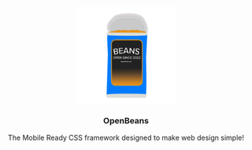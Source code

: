 <p align="center">
  <img width="200px" align="center" src="/assets/logo.png">
</p>

<h3 align="center">OpenBeans</h3>
<p align="center">The Mobile Ready CSS framework designed to make web design simple!</p>
